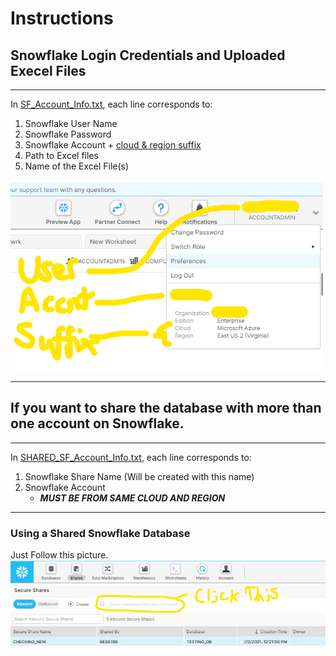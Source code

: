 # Instructions



## Snowflake Login Credentials and Uploaded Execel Files
---
In [SF_Account_Info.txt](SF_Account_Info.txt), each line corresponds to:

1. Snowflake User Name
2. Snowflake Password
3. Snowflake Account + [cloud & region suffix](https://docs.snowflake.com/en/user-guide/admin-account-identifier.html#snowflake-region-ids)
4. Path to Excel files
5. Name of the Excel File(s) 

![](../Images/SF_Instructions.png)

---
## If you want to share the database with more than one account on Snowflake.
---
In [SHARED_SF_Account_Info.txt](SHARED_SF_Account_Info.txt), each line corresponds to:

1. Snowflake Share Name (Will be created with this name)
2. Snowflake Account    
    * ***MUST BE FROM SAME CLOUD AND REGION*** 
---
### Using a Shared Snowflake Database
Just Follow this picture.
![](../Images/SF_Sharing.png)
